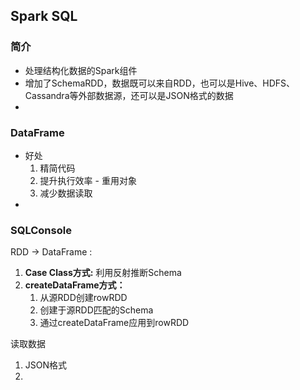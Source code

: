 ## Spark SQL

### 简介

- 处理结构化数据的Spark组件
- 增加了SchemaRDD，数据既可以来自RDD，也可以是Hive、HDFS、Cassandra等外部数据源，还可以是JSON格式的数据
- 

### DataFrame

 - 好处
   1. 精简代码
   2. 提升执行效率 - 重用对象
   3. 减少数据读取
 - 



### SQLConsole

RDD -> DataFrame :  

1. **Case Class方式:** 利用反射推断Schema
2. **createDataFrame方式：**
   1. 从源RDD创建rowRDD
   2. 创建于源RDD匹配的Schema
   3. 通过createDataFrame应用到rowRDD





读取数据

1. JSON格式
2. 